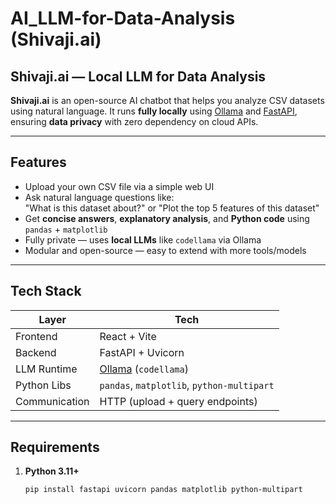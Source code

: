 # AI_LLM-for-Data-Analysis (Shivaji.ai)

## Shivaji.ai — Local LLM for Data Analysis

**Shivaji.ai** is an open-source AI chatbot that helps you analyze CSV datasets using natural language. It runs **fully locally** using [Ollama](https://ollama.com/) and [FastAPI](https://fastapi.tiangolo.com/), ensuring **data privacy** with zero dependency on cloud APIs.

---

## Features

- Upload your own CSV file via a simple web UI
- Ask natural language questions like:  
  "What is this dataset about?" or "Plot the top 5 features of this dataset"
- Get **concise answers**, **explanatory analysis**, and **Python code** using `pandas` + `matplotlib`
- Fully private — uses **local LLMs** like `codellama` via Ollama
- Modular and open-source — easy to extend with more tools/models

---

## Tech Stack

| Layer         | Tech                      |
|---------------|---------------------------|
| Frontend      | React + Vite              |
| Backend       | FastAPI + Uvicorn         |
| LLM Runtime   | [Ollama](https://ollama.com/) (`codellama`) |
| Python Libs   | `pandas`, `matplotlib`, `python-multipart` |
| Communication | HTTP (upload + query endpoints) |

---

## Requirements

1. **Python 3.11+**

   ```bash
   pip install fastapi uvicorn pandas matplotlib python-multipart

